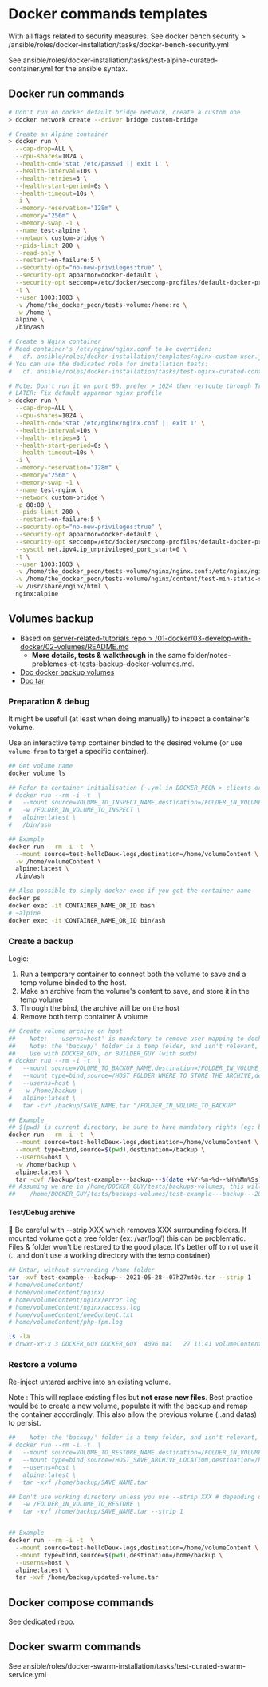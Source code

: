 # Docker commands templates

With all flags related to security measures. See docker bench security > /ansible/roles/docker-installation/tasks/docker-bench-security.yml

See ansible/roles/docker-installation/tasks/test-alpine-curated-container.yml for the ansible syntax.

## Docker run commands

```bash
# Don't run on docker default bridge network, create a custom one
> docker network create --driver bridge custom-bridge

# Create an Alpine container
> docker run \
  --cap-drop=ALL \
  --cpu-shares=1024 \
  --health-cmd='stat /etc/passwd || exit 1' \
  --health-interval=10s \
  --health-retries=3 \
  --health-start-period=0s \
  --health-timeout=10s \
  -i \
  --memory-reservation="128m" \
  --memory="256m" \
  --memory-swap -1 \
  --name test-alpine \
  --network custom-bridge \
  --pids-limit 200 \
  --read-only \
  --restart=on-failure:5 \
  --security-opt="no-new-privileges:true" \
  --security-opt apparmor=docker-default \
  --security-opt seccomp=/etc/docker/seccomp-profiles/default-docker-profile.json \
  -t \
  --user 1003:1003 \
  -v /home/the_docker_peon/tests-volume:/home:ro \
  -w /home \
  alpine \
  /bin/ash

# Create a Nginx container
# Need container's /etc/nginx/nginx.conf to be overriden:
#   cf. ansible/roles/docker-installation/templates/nginx-custom-user.j2
# You can use the dedicated role for installation tests:
#   cf. ansible/roles/docker-installation/tasks/test-nginx-curated-container.yml

# Note: Don't run it on port 80, prefer > 1024 then rertoute through Traefik
# LATER: Fix default apparmor nginx profile
> docker run \
  --cap-drop=ALL \
  --cpu-shares=1024 \
  --health-cmd='stat /etc/nginx/nginx.conf || exit 1' \
  --health-interval=10s \
  --health-retries=3 \
  --health-start-period=0s \
  --health-timeout=10s \
  -i \
  --memory-reservation="128m" \
  --memory="256m" \
  --memory-swap -1 \
  --name test-nginx \
  --network custom-bridge \
  -p 80:80 \
  --pids-limit 200 \
  --restart=on-failure:5 \
  --security-opt="no-new-privileges:true" \
  --security-opt apparmor=docker-default \
  --security-opt seccomp=/etc/docker/seccomp-profiles/default-docker-profile.json \
  --sysctl net.ipv4.ip_unprivileged_port_start=0 \
  -t \
  --user 1003:1003 \
  -v /home/the_docker_peon/tests-volume/nginx/nginx.conf:/etc/nginx/nginx.conf:ro \
  -v /home/the_docker_peon/tests-volume/nginx/content/test-min-static-site/site:/usr/share/nginx/html:ro \
  -w /usr/share/nginx/html \
  nginx:alpine
```

## Volumes backup

- Based on [server-related-tutorials repo > /01-docker/03-develop-with-docker/02-volumes/README.md](https://github.com/youpiwaza/server-related-tutorials/tree/master/01-docker/03-develop-with-docker/02-volumes)
  - **More details, tests & walkthrough** in the same folder/notes-problemes-et-tests-backup-docker-volumes.md.
- [Doc docker backup volumes](https://docs.docker.com/storage/volumes/#backup-restore-or-migrate-data-volumes)
- [Doc tar](https://doc.ubuntu-fr.org/tar)

### Preparation & debug

It might be usefull (at least when doing manually) to inspect a container's volume.

Use an interactive temp container binded to the desired volume (or use `volume-from` to target a specific container).

```bash
## Get volume name
docker volume ls

## Refer to container initialisation (~.yml in DOCKER_PEON > clients or core to get info on containers volume dedicated folders)
# docker run --rm -i -t  \
#   --mount source=VOLUME_TO_INSPECT_NAME,destination=/FOLDER_IN_VOLUME_TO_INSPECT \
#   -w /FOLDER_IN_VOLUME_TO_INSPECT \
#   alpine:latest \
#   /bin/ash

## Example
docker run --rm -i -t  \
  --mount source=test-helloDeux-logs,destination=/home/volumeContent \
  -w /home/volumeContent \
  alpine:latest \
  /bin/ash

## Also possible to simply docker exec if you got the container name
docker ps
docker exec -it CONTAINER_NAME_OR_ID bash
# ~alpine
docker exec -it CONTAINER_NAME_OR_ID bin/ash
```

### Create a backup

Logic:

1. Run a temporary container to connect both the volume to save and a temp volume binded to the host.
2. Make an archive from the volume's content to save, and store it in the temp volume
3. Through the bind, the archive will be on the host
4. Remove both temp container & volume

```bash
## Create volume archive on host
##    Note: '--userns=host' is mandatory to remove user mapping to docker_peon (defined in docker_daemon.json)
##    Note: the 'backup/' folder is a temp folder, and isn't relevant, but MUST be different from the folder from the volume to backup
##    Use with DOCKER_GUY, or BUILDER_GUY (with sudo)
# docker run --rm -i -t  \
#   --mount source=VOLUME_TO_BACKUP_NAME,destination=/FOLDER_IN_VOLUME_TO_BACKUP \
#   --mount type=bind,source=/HOST_FOLDER_WHERE_TO_STORE_THE_ARCHIVE,destination=/backup \
#   --userns=host \
#   -w /home/backup \
#   alpine:latest \
#   tar -cvf /backup/SAVE_NAME.tar "/FOLDER_IN_VOLUME_TO_BACKUP"

## Example
## $(pwd) is current directory, be sure to have mandatory rights (eg: be in /home_DOCKER_GUY/)
docker run --rm -i -t  \
  --mount source=test-helloDeux-logs,destination=/home/volumeContent \
  --mount type=bind,source=$(pwd),destination=/backup \
  --userns=host \
  -w /home/backup \
  alpine:latest \
  tar -cvf /backup/test-example---backup---$(date +%Y-%m-%d--%Hh%Mm%Ss).tar "/home/volumeContent"
## Assuming we are in /home/DOCKER_GUY/tests/backups-volumes, this will generate:
##    /home/DOCKER_GUY/tests/backups-volumes/test-example---backup---2021-05-28--07h27m40s.tar
```

#### Test/Debug archive

🚨  Be careful with --strip XXX which removes XXX surrounding folders. If mounted volume got a tree folder (ex: /var/log/) this can be problematic.
    Files & folder won't be restored to the good place. It's better off to not use it (.. and don't use a working directory with the temp container)

```bash
## Untar, without surronding /home folder
tar -xvf test-example---backup---2021-05-28--07h27m40s.tar --strip 1
# home/volumeContent/
# home/volumeContent/nginx/
# home/volumeContent/nginx/error.log
# home/volumeContent/nginx/access.log
# home/volumeContent/newContent.txt
# home/volumeContent/php-fpm.log

ls -la
# drwxr-xr-x 3 DOCKER_GUY DOCKER_GUY  4096 mai   27 11:41 volumeContent
```

### Restore a volume

Re-inject untared archive into an existing volume.

Note : This will replace existing files but **not erase new files**.
       Best practice would be to create a new volume, populate it with the backup and remap the container accordingly.
       This also allow the previous volume (..and datas) to persist.

```bash
##    Note: the 'backup/' folder is a temp folder, and isn't relevant, but MUST be different from the folder from the volume to restore
# docker run --rm -i -t  \
#   --mount source=VOLUME_TO_RESTORE_NAME,destination=/FOLDER_IN_VOLUME_TO_RESTORE \
#   --mount type=bind,source=/HOST_SAVE_ARCHIVE_LOCATION,destination=/home/backup \
#   --userns=host \
#   alpine:latest \
#   tar -xvf /home/backup/SAVE_NAME.tar

## Don't use working directory unless you use --strip XXX # depending on the tree folder. It's simplier to replace from /
#   -w /FOLDER_IN_VOLUME_TO_RESTORE \
#   tar -xvf /home/backup/SAVE_NAME.tar --strip 1


## Example
docker run --rm -i -t  \
  --mount source=test-helloDeux-logs,destination=/home/volumeContent \
  --mount type=bind,source=$(pwd),destination=/home/backup \
  --userns=host \
  alpine:latest \
  tar -xvf /home/backup/updated-volume.tar
```

## Docker compose commands

See [dedicated repo](https://github.com/youpiwaza/docker-compose-curated-example).

## Docker swarm commands

See ansible/roles/docker-swarm-installation/tasks/test-curated-swarm-service.yml
